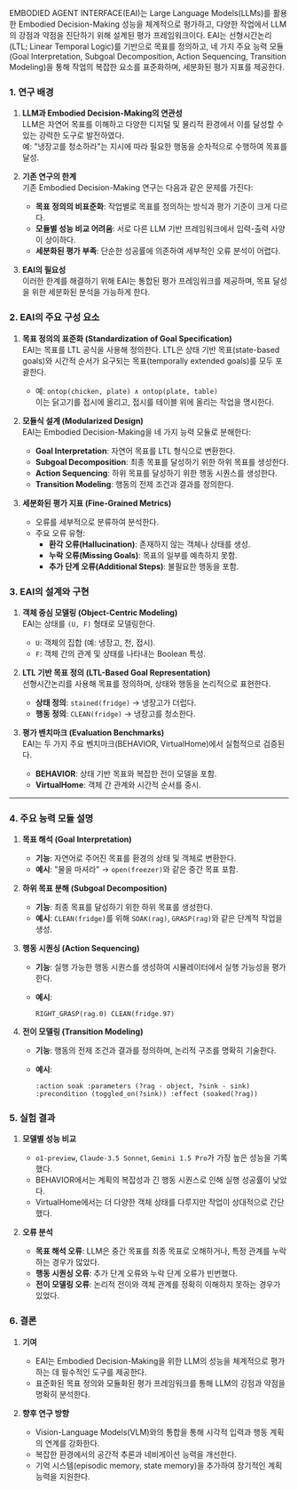 EMBODIED AGENT INTERFACE(EAI)는 Large Language Models(LLMs)를 활용한 Embodied Decision-Making 성능을 체계적으로 평가하고, 다양한 작업에서 LLM의 강점과 약점을 진단하기 위해 설계된 평가 프레임워크이다. EAI는 선형시간논리(LTL; Linear Temporal Logic)를 기반으로 목표를 정의하고, 네 가지 주요 능력 모듈(Goal Interpretation, Subgoal Decomposition, Action Sequencing, Transition Modeling)을 통해 작업의 복잡한 요소를 표준화하며, 세분화된 평가 지표를 제공한다.

### **1. 연구 배경**

1. **LLM과 Embodied Decision-Making의 연관성**  
    LLM은 자연어 목표를 이해하고 다양한 디지털 및 물리적 환경에서 이를 달성할 수 있는 강력한 도구로 발전하였다.  
    예: "냉장고를 청소하라"는 지시에 따라 필요한 행동을 순차적으로 수행하여 목표를 달성.
    
2. **기존 연구의 한계**  
    기존 Embodied Decision-Making 연구는 다음과 같은 문제를 가진다:
    
    - **목표 정의의 비표준화**: 작업별로 목표를 정의하는 방식과 평가 기준이 크게 다르다.
    - **모듈별 성능 비교 어려움**: 서로 다른 LLM 기반 프레임워크에서 입력-출력 사양이 상이하다.
    - **세분화된 평가 부족**: 단순한 성공률에 의존하여 세부적인 오류 분석이 어렵다.
3. **EAI의 필요성**  
    이러한 한계를 해결하기 위해 EAI는 통합된 평가 프레임워크를 제공하며, 목표 달성을 위한 세분화된 분석을 가능하게 한다.
    

### **2. EAI의 주요 구성 요소**

1. **목표 정의의 표준화 (Standardization of Goal Specification)**  
    EAI는 목표를 LTL 공식을 사용해 정의한다. LTL은 상태 기반 목표(state-based goals)와 시간적 순서가 요구되는 목표(temporally extended goals)를 모두 포괄한다.
    
    - 예: `ontop(chicken, plate) ∧ ontop(plate, table)`  
        이는 닭고기를 접시에 올리고, 접시를 테이블 위에 올리는 작업을 명시한다.
2. **모듈식 설계 (Modularized Design)**  
    EAI는 Embodied Decision-Making을 네 가지 능력 모듈로 분해한다:
    
    - **Goal Interpretation**: 자연어 목표를 LTL 형식으로 변환한다.
    - **Subgoal Decomposition**: 최종 목표를 달성하기 위한 하위 목표를 생성한다.
    - **Action Sequencing**: 하위 목표를 달성하기 위한 행동 시퀀스를 생성한다.
    - **Transition Modeling**: 행동의 전제 조건과 결과를 정의한다.
3. **세분화된 평가 지표 (Fine-Grained Metrics)**
    
    - 오류를 세부적으로 분류하여 분석한다.
    - 주요 오류 유형:
        - **환각 오류(Hallucination)**: 존재하지 않는 객체나 상태를 생성.
        - **누락 오류(Missing Goals)**: 목표의 일부를 예측하지 못함.
        - **추가 단계 오류(Additional Steps)**: 불필요한 행동을 포함.
### **3. EAI의 설계와 구현**

1. **객체 중심 모델링 (Object-Centric Modeling)**  
    EAI는 상태를 `(U, F)` 형태로 모델링한다.
    
    - `U`: 객체의 집합 (예: 냉장고, 천, 접시).
    - `F`: 객체 간의 관계 및 상태를 나타내는 Boolean 특성.
2. **LTL 기반 목표 정의 (LTL-Based Goal Representation)**  
    선형시간논리를 사용해 목표를 정의하며, 상태와 행동을 논리적으로 표현한다.
    
    - **상태 정의**: `stained(fridge)` → 냉장고가 더럽다.
    - **행동 정의**: `CLEAN(fridge)` → 냉장고를 청소한다.
3. **평가 벤치마크 (Evaluation Benchmarks)**  
    EAI는 두 가지 주요 벤치마크(BEHAVIOR, VirtualHome)에서 실험적으로 검증된다.
    
    - **BEHAVIOR**: 상태 기반 목표와 복잡한 전이 모델을 포함.
    - **VirtualHome**: 객체 간 관계와 시간적 순서를 중시.

---

### **4. 주요 능력 모듈 설명**

1. **목표 해석 (Goal Interpretation)**
    
    - **기능**: 자연어로 주어진 목표를 환경의 상태 및 객체로 변환한다.
    - **예시**: "물을 마셔라" → `open(freezer)`와 같은 중간 목표 포함.
2. **하위 목표 분해 (Subgoal Decomposition)**
    
    - **기능**: 최종 목표를 달성하기 위한 하위 목표를 생성한다.
    - **예시**: `CLEAN(fridge)`를 위해 `SOAK(rag)`, `GRASP(rag)`와 같은 단계적 작업을 생성.
3. **행동 시퀀싱 (Action Sequencing)**
    
    - **기능**: 실행 가능한 행동 시퀀스를 생성하여 시뮬레이터에서 실행 가능성을 평가한다.
    - **예시**:
        
        `RIGHT_GRASP(rag.0) CLEAN(fridge.97)`
        
4. **전이 모델링 (Transition Modeling)**
    
    - **기능**: 행동의 전제 조건과 결과를 정의하며, 논리적 구조를 명확히 기술한다.
    - **예시**:
        
        `:action soak :parameters (?rag - object, ?sink - sink) :precondition (toggled_on(?sink)) :effect (soaked(?rag))`

### **5. 실험 결과**

1. **모델별 성능 비교**
    
    - `o1-preview`, `Claude-3.5 Sonnet`, `Gemini 1.5 Pro`가 가장 높은 성능을 기록했다.
    - BEHAVIOR에서는 계획의 복잡성과 긴 행동 시퀀스로 인해 실행 성공률이 낮았다.
    - VirtualHome에서는 더 다양한 객체 상태를 다루지만 작업이 상대적으로 간단했다.
2. **오류 분석**
    
    - **목표 해석 오류**: LLM은 중간 목표를 최종 목표로 오해하거나, 특정 관계를 누락하는 경우가 많았다.
    - **행동 시퀀싱 오류**: 추가 단계 오류와 누락 단계 오류가 빈번했다.
    - **전이 모델링 오류**: 논리적 전이와 객체 관계를 정확히 이해하지 못하는 경우가 있었다.

### **6. 결론**

1. **기여**
    
    - EAI는 Embodied Decision-Making을 위한 LLM의 성능을 체계적으로 평가하는 데 필수적인 도구를 제공한다.
    - 표준화된 목표 정의와 모듈화된 평가 프레임워크를 통해 LLM의 강점과 약점을 명확히 분석한다.
2. **향후 연구 방향**
    
    - Vision-Language Models(VLM)와의 통합을 통해 시각적 입력과 행동 계획의 연계를 강화한다.
    - 복잡한 환경에서의 공간적 추론과 네비게이션 능력을 개선한다.
    - 기억 시스템(episodic memory, state memory)을 추가하여 장기적인 계획 능력을 지원한다.